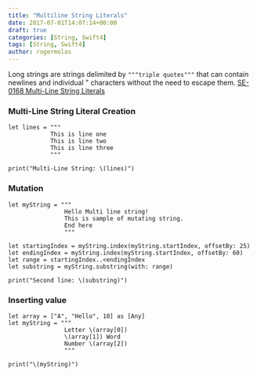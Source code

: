```yaml
---
title: "Multiline String Literals"
date: 2017-07-01T14:07:14+00:00
draft: true
categories: [String, Swift4]
tags: [String, Swift4]
author: rogermolas
---
```


Long strings are strings delimited by `"""triple quotes"""`  that can contain newlines and individual " characters without the need to escape them. [SE-0168 Multi-Line String Literals](https://github.com/apple/swift-evolution/blob/master/proposals/0168-multi-line-string-literals.md)

### Multi-Line String Literal Creation
```
let lines = """
            This is line one
            This is line two
            This is line three
            """

print("Multi-Line String: \(lines)")
```

### Mutation

```
let myString = """
                Hello Multi line string!
                This is sample of mutating string.
                End here
                """

let startingIndex = myString.index(myString.startIndex, offsetBy: 25)
let endingIndex = myString.index(myString.startIndex, offsetBy: 60)
let range = startingIndex..<endingIndex
let substring = myString.substring(with: range)

print("Second line: \(substring)")
```

### Inserting value

```
let array = ["A", "Hello", 10] as [Any]
let myString = """
                Letter \(array[0])
                \(array[1]) Word
                Number \(array[2])
                """

print("\(myString)")
```


